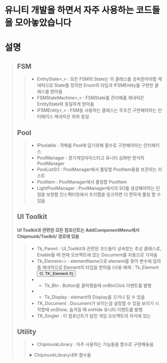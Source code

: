 # 유니티 개발을 하면서 자주 사용하는 코드들을 모아놓았습니다


# 설명
> ## FSM
>> * EntityState<,> : 모든 FSM의 State는 이 클래스를 상속받아야함
>>                    제네릭으로 State를 정의한 Enum의 타입과 IFSMEntity를 구현한 클래스를 받아옴
>> * FSMStateMachine<,> : FSMState를 관리해줌
>>                        제네릭은 EntityState와 동일하게 받아옴
>> * IFSMEntity<,> : FSM을 사용하는 클래스는 무조건 구현해야하는 인터페이스
>>                   제네릭은 위와 동일
> ## Pool
>> * IPoolable : 객체를 Pool에 담기위해 필수로 구현해야하는 인터페이스
>> * PoolManager : 경기게임마이스터고 유니티 심화반 방식의 PoolManager
>> * PoolListSO : PoolManager에서 풀링할 PoolItem들을 보관하는 리스트
>> * PoolItem : PoolManager에서 풀링할 PoolItem
>> * LightPoolManager : PoolManager에서의 SO를 생성해야하는 단점을 보완함 
>>                      인스펙터창에서 프리팹을 링크하면 더 편하게 풀링 할 수 있음
> ## UI Toolkit
> #### UI Toolkit과 관련된 모든 컴포넌트는 AddComponentMenu에서 Chipmunk/Toolkit/ 경로에 있음
>> * Tk_Parent : UI_Toolkit과 관련된 코드들이 상속받는 추상 클래스로,
>>               Enable될 때 현재 오브젝트에 있는 Document를 자동으로 가져옴
>> * Tk_Element<> : elementName으로 element를 찾아 변수에 담아줌
>>                  제네릭으로 Element의 타입을 받아옴 
>>                  (사용 예제 : Tk_Element<Button> O, TK_Element<ScriptableObject> X)
>> * * Tk_Btn : Button을 클릭했을때 onBtnClick 이벤트를 발행 
>> * * Tk_Display : element의 Display를 끄거나 킬 수 있음
>> * TK_Document : Document가 보이는걸 설정할 수 있음
>>                 보이기 시작할때 onShow, 숨겨질 때 onHide 유니티 이벤트를 발행
>> * TK_Singler : 이 컴포넌트가 달린 게임 오브젝트의 자식에 있는
> ## Utility
>> * ChipmunkLibrary : 자주 사용하는 기능들을 함수로 구현해놓음
>> <details>
>> <summary> ChipmunkLibrary내부 함수들</summary>
>> * GetComponentWhenNull<> component 변수가 비어있을때만 getComponent를 해주는 함수
>> </details>